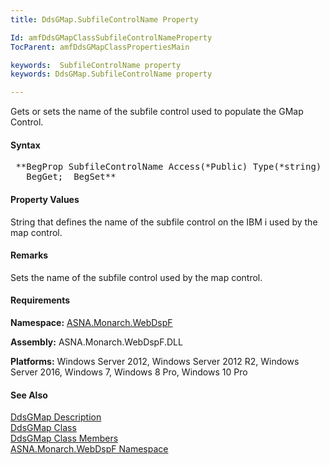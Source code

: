 ```yaml
---
title: DdsGMap.SubfileControlName Property

Id: amfDdsGMapClassSubfileControlNameProperty
TocParent: amfDdsGMapClassPropertiesMain

keywords:  SubfileControlName property
keywords: DdsGMap.SubfileControlName property

---
```


Gets or sets the name of the subfile control used to populate the GMap Control.

#### Syntax
<pre class="prettyprint"> **BegProp SubfileControlName Access(*Public) Type(*string)
   BegGet;  BegSet** </pre>

#### Property Values
String that defines the name of the subfile control on the IBM i used by the map control.

#### Remarks
Sets the name of the subfile control used by the map control.

#### Requirements
**Namespace:** [ASNA.Monarch.WebDspF](amfWebDspFNamespace.html)

**Assembly:** ASNA.Monarch.WebDspF.DLL

**Platforms:** Windows Server 2012, Windows Server 2012 R2, Windows Server 2016, Windows 7, Windows 8 Pro, Windows 10 Pro

#### See Also
[DdsGMap Description](amfUnderstandingMaps.html)<br /> [ DdsGMap Class](amfDdsGMapClass.html) <br /> [ DdsGMap Class Members](amfDdsGMapClassMembers.html) <br /> [ ASNA.Monarch.WebDspF Namespace](amfWebDspFNamespace.html) 
